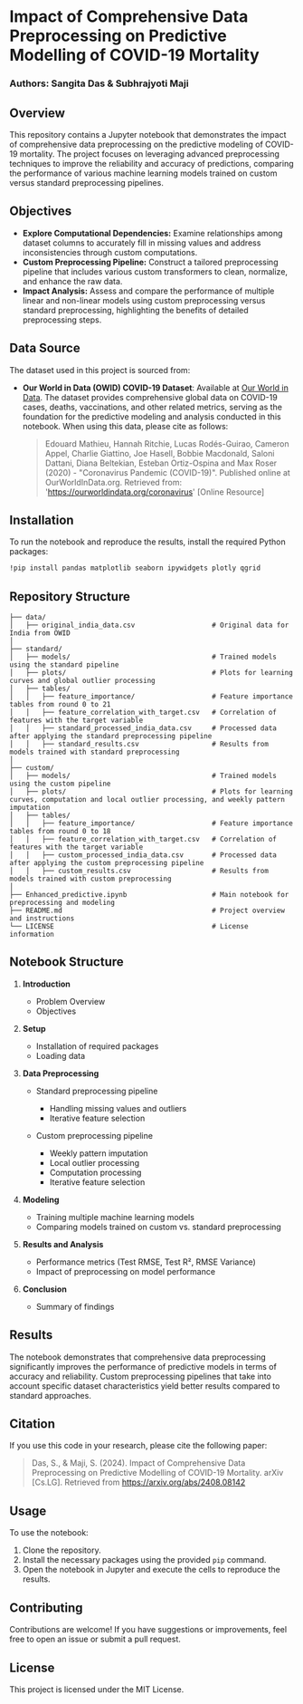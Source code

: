 
# Impact of Comprehensive Data Preprocessing on Predictive Modelling of COVID-19 Mortality

### Authors: **Sangita Das & Subhrajyoti Maji**

## Overview

This repository contains a Jupyter notebook that demonstrates the impact of comprehensive data preprocessing on the predictive modeling of COVID-19 mortality. The project focuses on leveraging advanced preprocessing techniques to improve the reliability and accuracy of predictions, comparing the performance of various machine learning models trained on custom versus standard preprocessing pipelines.

## Objectives

- **Explore Computational Dependencies:** Examine relationships among dataset columns to accurately fill in missing values and address inconsistencies through custom computations.
- **Custom Preprocessing Pipeline:** Construct a tailored preprocessing pipeline that includes various custom transformers to clean, normalize, and enhance the raw data.
- **Impact Analysis:** Assess and compare the performance of multiple linear and non-linear models using custom preprocessing versus standard preprocessing, highlighting the benefits of detailed preprocessing steps.

## Data Source

The dataset used in this project is sourced from:

- **Our World in Data (OWID) COVID-19 Dataset**: Available at [Our World in Data](https://github.com/owid/covid-19-data/tree/master/public/data). The dataset provides comprehensive global data on COVID-19 cases, deaths, vaccinations, and other related metrics, serving as the foundation for the predictive modeling and analysis conducted in this notebook. When using this data, please cite as follows:

  > Edouard Mathieu, Hannah Ritchie, Lucas Rodés-Guirao, Cameron Appel, Charlie Giattino, Joe Hasell, Bobbie Macdonald, Saloni Dattani, Diana Beltekian, Esteban Ortiz-Ospina and Max Roser (2020) - "Coronavirus Pandemic (COVID-19)". Published online at OurWorldInData.org. Retrieved from: 'https://ourworldindata.org/coronavirus' [Online Resource]

## Installation

To run the notebook and reproduce the results, install the required Python packages:

```bash
!pip install pandas matplotlib seaborn ipywidgets plotly qgrid
```

## Repository Structure


```plaintext
├── data/
│   ├── original_india_data.csv                   # Original data for India from OWID
│
├── standard/                                  
│   ├── models/                                   # Trained models using the standard pipeline
│   ├── plots/                                    # Plots for learning curves and global outlier processing
│   ├── tables/                                                            
│   │   ├── feature_importance/                   # Feature importance tables from round 0 to 21
│   │   ├── feature_correlation_with_target.csv   # Correlation of features with the target variable
│   │   ├── standard_processed_india_data.csv     # Processed data after applying the standard preprocessing pipeline
│   │   ├── standard_results.csv                  # Results from models trained with standard preprocessing
│
├── custom/                                  
│   ├── models/                                   # Trained models using the custom pipeline
│   ├── plots/                                    # Plots for learning curves, computation and local outlier processing, and weekly pattern imputation
│   ├── tables/                                                             
│   │   ├── feature_importance/                   # Feature importance tables from round 0 to 18
│   │   ├── feature_correlation_with_target.csv   # Correlation of features with the target variable
│   │   ├── custom_processed_india_data.csv       # Processed data after applying the custom preprocessing pipeline
│   │   ├── custom_results.csv                    # Results from models trained with custom preprocessing
│
├── Enhanced_predictive.ipynb                     # Main notebook for preprocessing and modeling
├── README.md                                     # Project overview and instructions
└── LICENSE                                       # License information

```

## Notebook Structure

1. **Introduction**
   - Problem Overview
   - Objectives

2. **Setup**
   - Installation of required packages
   - Loading data

3. **Data Preprocessing**
   - Standard preprocessing pipeline
      - Handling missing values and outliers
      - Iterative feature selection

   - Custom preprocessing pipeline
      - Weekly pattern imputation
      - Local outlier processing
      - Computation processing
      - Iterative feature selection

4. **Modeling**
   - Training multiple machine learning models
   - Comparing models trained on custom vs. standard preprocessing

5. **Results and Analysis**
   - Performance metrics (Test RMSE, Test R², RMSE Variance)
   - Impact of preprocessing on model performance

6. **Conclusion**
   - Summary of findings

## Results

The notebook demonstrates that comprehensive data preprocessing significantly improves the performance of predictive models in terms of accuracy and reliability. Custom preprocessing pipelines that take into account specific dataset characteristics yield better results compared to standard approaches.

## Citation

If you use this code in your research, please cite the following paper:

> Das, S., & Maji, S. (2024). Impact of Comprehensive Data Preprocessing on Predictive Modelling of COVID-19 Mortality. arXiv [Cs.LG]. Retrieved from https://arxiv.org/abs/2408.08142

## Usage

To use the notebook:

1. Clone the repository.
2. Install the necessary packages using the provided `pip` command.
3. Open the notebook in Jupyter and execute the cells to reproduce the results.

## Contributing

Contributions are welcome! If you have suggestions or improvements, feel free to open an issue or submit a pull request.

## License

This project is licensed under the MIT License.
